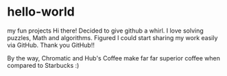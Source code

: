 # hello-world
my fun projects
Hi there!
Decided to give github a whirl. I love solving puzzles, Math and algorithms. Figured I could start sharing my work easily via GitHub. Thank you GitHub!!

By the way, Chromatic and Hub's Coffee make far far superior coffee when compared to Starbucks :)
